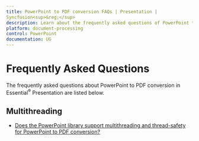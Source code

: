 ```yaml
---
title: PowerPoint to PDF conversion FAQs | Presentation | Syncfusion<sup>&reg;</sup>
description: Learn about the frequently asked questions of PowerPoint to PDF conversion in the .NET PowerPoint (Presentation) library.
platform: document-processing
control: PowerPoint
documentation: UG
---
```


# Frequently Asked Questions

The frequently asked questions about PowerPoint to PDF conversion in Essential<sup>&reg;</sup> Presentation are listed below.

## Multithreading

* [Does the PowerPoint library support multithreading and thread-safety for PowerPoint to PDF conversion?](https://help.syncfusion.com/document-processing/powerpoint/conversions/powerpoint-to-pdf/net/faqs/multithreading-powerpoint-to-pdf-faqs#does-the-powerpoint-library-support-multithreading-and-thread-safety-for-powerpoint-to-pdf-conversion) 